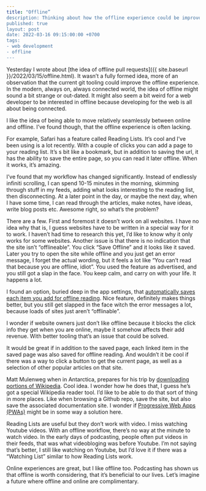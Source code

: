 ```yaml
---
title: "Offline”
description: Thinking about how the offline experience could be improved
published: true
layout: post
date: 2022-03-16 09:15:00:00 +0700
tags:
- web development
- offline
--- 
```

Yesterday I wrote about [the idea of offline pull requests]({{ site.baseurl }}/2022/03/15/offline.html). It wasn’t a fully formed idea, more of an observation that the current git tooling could improve the offline experience. In the modern, always on, always connected world, the idea of offline might sound a bit strange or out-dated. It might also seem a bit weird for a web developer to be interested in offline because developing for the web is all about being connected. 

I like the idea of being able to move relatively seamlessly between online and offline. I’ve found though, that the offline experience is often lacking.

For example, Safari has a feature called Reading Lists. It’s cool and I’ve been using is a lot recently. With a couple of clicks you can add a page to your reading list. It’s s bit like a bookmark, but in addition to saving the url, it has the ability to save the entire page, so you can read it later offline. When it works, it’s amazing. 

I’ve found that my workflow has changed significantly. Instead of endlessly infiniti scrolling, I can spend 10-15 minutes in the morning, skimming through stuff in my feeds, adding what looks interesting to the reading list, then disconnecting. At a later point in the day, or maybe the next day, when I have some time, I can read through the articles, make notes, have ideas, write blog posts etc. Awesome right, so what’s the problem?

There are a few. First and foremost it doesn’t work on all websites. I have no idea why that is, I guess websites have to be written in a special way for it to work. I haven’t had time to research this yet, I’d like to know why it only works for some websites. Another issue is that there is no indication that the site isn’t “offlineable”. You click “Save Offline” and it looks like it saved. Later you try to open the site while offline and you just get an error message, I forget the actual wording, but it feels a lot like “You can’t read that because you are offline, idiot”. You used the feature as advertised, and you still got a slap in the face. You keep calm, and carry on with your life. It happens a lot.

I found an option, buried deep in the app settings, that [automatically saves each item you add for offline reading](https://osxdaily.com/2021/11/05/how-to-save-reading-lists-offline-on-iphone-ipad-mac). Nice feature, definitely makes things better, but you still get slapped in the face witch the error messages a lot, because loads of sites just aren’t “offlinable”.

I wonder if website owners just don’t like offline because it blocks the click info they get when you are online, maybe it somehow affects their add revenue. With better tooling that’s an issue that could be solved.

It would be great if in addition to the saved page, each linked item in the saved page was also saved for offline reading. And wouldn’t it be cool if there was a way to click a button to get the current page, as well as a selection of other popular articles on that site.

Matt Mulenweg when in Antarctica, prepares for his trip by [downloading portions of Wikipedia](https://tim.blog/2022/03/09/matt-mullenweg-antarctica). Cool idea. I wonder how he does that, I guess he’s got a special Wikipedia reader tool. I’d like to be able to do that sort of thing in more places. Like when browsing a Github repo, save the site, but also save the associated documentation site. I wonder if [Progressive Web Apps (PWAs)](https://web.dev/what-are-pwas) might be in some way a solution here.

Reading Lists are useful but they don’t work with video. I miss watching Youtube videos. With an offline workflow, there’s no way at the minute to watch video. In the early days of podcasting, people often put videos in their feeds, that was what videobloging was before Youtube. I’m not saying that’s better, I still like watching on Youtube, but I’d love it if there was a “Watching List” similar to how Reading Lists work.

Online experiences are great, but I like offline too. Podcasting has shown us that offline is worth considering, that it’s beneficial to our lives. Let’s imagine a future where offline and online are complimentary.